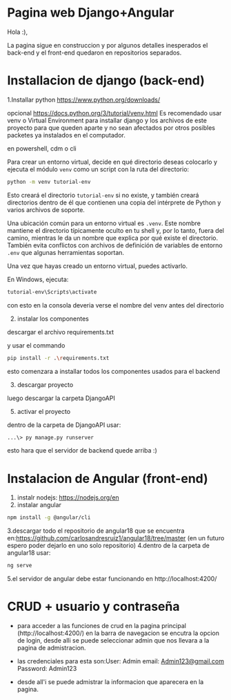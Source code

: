 # Pagina web Django+Angular

Hola :),

La pagina sigue en construccion y por algunos detalles inesperados el back-end y el front-end quedaron en repositorios separados.

# Installacion de django (back-end)

1.Installar python
https://www.python.org/downloads/ 

opcional
https://docs.python.org/3/tutorial/venv.html
 Es recomendado usar venv o Virtual Environment para installar django y los archivos de este proyecto para que queden aparte y no sean afectados por otros posibles packetes ya instalados en el computador.

en powershell, cdm o cli
 
Para crear un entorno virtual, decide en qué directorio deseas colocarlo y ejecuta el módulo `venv` como un script con la ruta del directorio:

```bash
python -m venv tutorial-env
```

Esto creará el directorio `tutorial-env` si no existe, y también creará directorios dentro de él que contienen una copia del intérprete de Python y varios archivos de soporte.

Una ubicación común para un entorno virtual es `.venv`. Este nombre mantiene el directorio típicamente oculto en tu shell y, por lo tanto, fuera del camino, mientras le da un nombre que explica por qué existe el directorio. También evita conflictos con archivos de definición de variables de entorno `.env` que algunas herramientas soportan.

Una vez que hayas creado un entorno virtual, puedes activarlo.

En Windows, ejecuta:

```bash
tutorial-env\Scripts\activate
```

con esto en la consola deveria verse el nombre del venv antes del directorio

2. instalar los componentes

 descargar el archivo requirements.txt

 y usar el commando
 ```bash
pip install -r .\requirements.txt
```
esto comenzara a installar todos los componentes usados para el backend

3. descargar proyecto

luego descargar la carpeta DjangoAPI

5. activar el proyecto

dentro de la carpeta de DjangoAPI usar:
```bash
...\> py manage.py runserver
```
esto hara que el servidor de backend quede arriba :)

# Instalacion de Angular (front-end)

1. instalr nodejs: https://nodejs.org/en
2. instalar angular
 ```bash
npm install -g @angular/cli
```
3.descargar todo el repositorio de angular18 que se encuentra en:https://github.com/carlosandresruiz1/angular18/tree/master (en un futuro espero poder dejarlo en uno solo repositorio)
4.dentro de la carpeta de angular18 usar:
 ```bash
ng serve
```
5.el servidor de angular debe estar funcionando en http://localhost:4200/

# CRUD + usuario y contraseña

- para acceder a las funciones de crud en la pagina principal (http://localhost:4200/) en la barra de navegacion se encutra la opcion de login, desde alli se puede seleccionar admin que nos llevara a la pagina de admistracion.
- las credenciales para esta son:User: Admin
  email: Admin123@gmail.com
  Password: Admin123

- desde all'i se puede admistrar la informacion que aparecera en la pagina.



